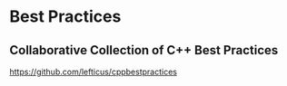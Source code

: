 # Best Practices

## Collaborative Collection of C++ Best Practices

https://github.com/lefticus/cppbestpractices
